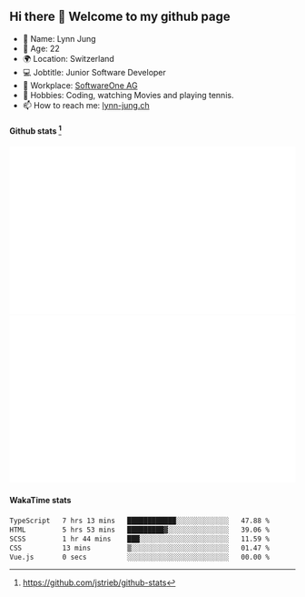 ## Hi there 👋 Welcome to my github page

- 🧑 Name: Lynn Jung
- 🔞 Age: 22
- 🌍 Location: Switzerland
- 💻 Jobtitle: Junior Software Developer
- 🏢 Workplace: [SoftwareOne AG](https://www.softwareone.com/)
- 🎾 Hobbies: Coding, watching Movies and playing tennis.
- 📫 How to reach me: [lynn-jung.ch](https://lynn-jung.ch/)


#### Github stats [^1]
![](https://github.com/lynn-jung/github-stats/blob/master/generated/overview.svg)  ![](https://github.com/lynn-jung/github-stats/blob/master/generated/languages.svg)


#### WakaTime stats
<!--START_SECTION:waka-->

```text
TypeScript   7 hrs 13 mins   ████████████░░░░░░░░░░░░░   47.88 %
HTML         5 hrs 53 mins   █████████▓░░░░░░░░░░░░░░░   39.06 %
SCSS         1 hr 44 mins    ███░░░░░░░░░░░░░░░░░░░░░░   11.59 %
CSS          13 mins         ▒░░░░░░░░░░░░░░░░░░░░░░░░   01.47 %
Vue.js       0 secs          ░░░░░░░░░░░░░░░░░░░░░░░░░   00.00 %
```

<!--END_SECTION:waka-->

[^1]: https://github.com/jstrieb/github-stats

